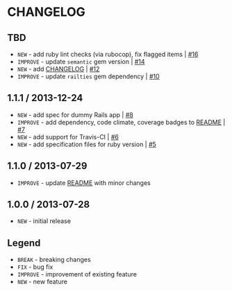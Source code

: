 CHANGELOG
=========

TBD
------------------

- `NEW` - add ruby lint checks (via rubocop), fix flagged items | [#16][]
- `IMPROVE` - update `semantic` gem version | [#14][]
- `NEW` - add [CHANGELOG](CHANGELOG.md) | [#12][]
- `IMPROVE` - update `railties` gem dependency | [#10][]


1.1.1 / 2013-12-24
------------------

- `NEW` - add spec for dummy Rails app | [#8][]
- `IMPROVE` - add dependency, code climate, coverage badges to [README](README.md) | [#7][]
- `NEW` - add support for Travis-CI | [#6][]
- `NEW` - add specification files for ruby version | [#5][]


1.1.0 / 2013-07-29
------------------

- `IMPROVE` - update [README](README.md) with minor changes


1.0.0 / 2013-07-28
------------------

- `NEW` - initial release


Legend
------

- `BREAK`   - breaking changes
- `FIX`     - bug fix
- `IMPROVE` - improvement of existing feature
- `NEW`     - new feature

<!--- The following link definition list is generated by PimpMyChangelog --->
[#5]: https://github.com/jhx/gem-the1kbgrid-css-rails/issues/5
[#6]: https://github.com/jhx/gem-the1kbgrid-css-rails/issues/6
[#7]: https://github.com/jhx/gem-the1kbgrid-css-rails/issues/7
[#8]: https://github.com/jhx/gem-the1kbgrid-css-rails/issues/8
[#10]: https://github.com/jhx/gem-the1kbgrid-css-rails/issues/10
[#12]: https://github.com/jhx/gem-the1kbgrid-css-rails/issues/12
[#14]: https://github.com/jhx/gem-the1kbgrid-css-rails/issues/14
[#16]: https://github.com/jhx/gem-the1kbgrid-css-rails/issues/16
